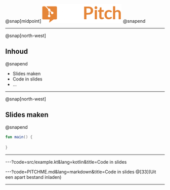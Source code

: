 @snap[midpoint]
<img src="images/logo.png" width="251" height="59" alt="GitPitch logo" style="border:unset; background:unset; box-shadow:unset;"/>
@snapend

---

@snap[north-west]
## Inhoud
@snapend

* Slides maken
* Code in slides
* ...

---

@snap[north-west]
## Slides maken
@snapend

```kotlin
fun main() {

}
```

---

---?code=src/example.kt&lang=kotlin&title=Code in slides

---?code=PITCHME.md&lang=markdown&title=Code in slides
@[33](Uit een apart bestand inladen)

---

